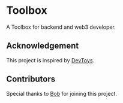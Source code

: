 # Toolbox

A Toolbox for backend and web3 developer.

## Acknowledgement
This project is inspired by [DevToys](https://github.com/DevToys-app/DevToys).

## Contributors
Special thanks to [Bob](https://github.com/LuPoYi) for joining this project.
